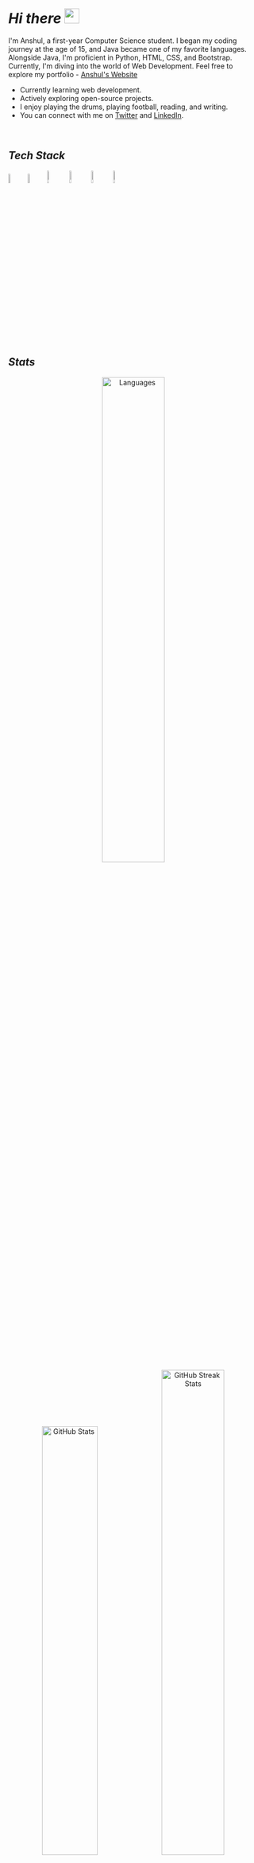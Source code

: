 # ***Hi there*** <img src="https://raw.githubusercontent.com/MartinHeinz/MartinHeinz/master/wave.gif" width="30px">

I'm Anshul, a first-year Computer Science student. I began my coding journey at the age of 15, and Java became one of my favorite languages. Alongside Java, I'm proficient in Python, HTML, CSS, and Bootstrap. Currently, I'm diving into the world of Web Development. Feel free to explore my portfolio - [Anshul's Website](https://anshul439.github.io/Personal-Website/)

- Currently learning web development.
- Actively exploring open-source projects.
- I enjoy playing the drums, playing football, reading, and writing.
- You can connect with me on [Twitter](https://twitter.com/Anshul_439) and [LinkedIn](https://www.linkedin.com/in/anshul-wadhwa). 

<br>

## ***Tech Stack***
<p style="align:center">
   <img src="https://cdn.worldvectorlogo.com/logos/html-1.svg" style="width: 7%;">
   <img src="https://cdn.worldvectorlogo.com/logos/css-3.svg" style="width: 7%;">
   <img src="https://cdn.worldvectorlogo.com/logos/bootstrap-4.svg" style="width: 8%;">
   <img src="https://cdn.worldvectorlogo.com/logos/logo-javascript.svg" style="width: 8%;">
   <img src="https://cdn.worldvectorlogo.com/logos/java.svg" style="width: 8%;">
   <img src="https://cdn.worldvectorlogo.com/logos/python-5.svg" style="width: 8%;">
</p>

<br>

## ***Stats***
<p align="center">
   <img src="https://github-readme-stats.vercel.app/api/top-langs/?username=Anshul439&layout=compact&theme=radical" alt="Languages" style="width: 50%;">
</p>
   
<br>

<p align="center">
   <img 
   src="https://github-readme-stats.vercel.app/api?username=Anshul439&show_icons=true&theme=radical" alt="GitHub Stats" style="width: 47%;" 
</p>
  <img src="https://github-readme-streak-stats.herokuapp.com/?user=Anshul439&theme=radical" alt="GitHub Streak Stats" style="width: 50%;" />
</p>






<!--START_SECTION:activity-->
<!-- 1. 🎉 Created a new issue in [Dev-Geeks](https://github.com/pranjay-poddar/Dev-Geeks)
2. 💪 Opened a pull request in [my-repo](https://github.com/your-username/my-repo)
3. 🌟 Starred [another-user/repo](https://github.com/another-user/repo)
4. 🗣 Commented on issue [#123](https://github.com/another-user/repo/issues/123)
5. 🚀 Released version 1.0.0 of [my-package](https://github.com/your-username/my-package) -->
<!--END_SECTION:activity-->

